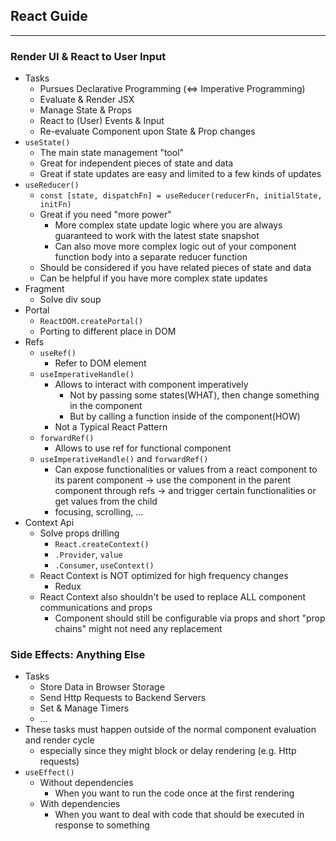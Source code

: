 ## React Guide

---

### Render UI & React to User Input
- Tasks
  - Pursues Declarative Programming (<=> Imperative Programming)
  - Evaluate & Render JSX
  - Manage State & Props
  - React to (User) Events & Input
  - Re-evaluate Component upon State & Prop changes
- `useState()`
  - The main state management "tool"
  - Great for independent pieces of state and data
  - Great if state updates are easy and limited to a few kinds of updates
- `useReducer()`
  - `const [state, dispatchFn] = useReducer(reducerFn, initialState, initFn)`
  - Great if you need "more power"
    - More complex state update logic where you are always guaranteed to work with the latest state snapshot
    - Can also move more complex logic out of your component function body into a separate reducer function
  - Should be considered if you have related pieces of state and data
  - Can be helpful if you have more complex state updates
- Fragment
  - Solve div soup
- Portal
  - `ReactDOM.createPortal()`
  - Porting to different place in DOM
- Refs
  - `useRef()`
    - Refer to DOM element
  - `useImperativeHandle()`
    - Allows to interact with component imperatively
      - Not by passing some states(WHAT), then change something in the component
      - But by calling a function inside of the component(HOW)
    - Not a Typical React Pattern
  - `forwardRef()`
    - Allows to use ref for functional component
  - `useImperativeHandle()` and `forwardRef()`
    - Can expose functionalities or values from a react component to its parent component -> use the component in the parent component through refs -> and trigger certain functionalities or get values from the child
    - focusing, scrolling, ...
- Context Api
  - Solve props drilling
    - `React.createContext()`
    - `.Provider`, `value`
    - `.Consumer`, `useContext()`
  - React Context is NOT optimized for high frequency changes
    - Redux
  - React Context also shouldn't be used to replace ALL component communications and props
    - Component should still be configurable via props and short "prop chains" might not need any replacement

### Side Effects: Anything Else
- Tasks
  - Store Data in Browser Storage
  - Send Http Requests to Backend Servers
  - Set & Manage Timers
  - …
- These tasks must happen outside of the normal component evaluation and render cycle
  - especially since they might block or delay rendering (e.g. Http requests)
- `useEffect()`
  - Without dependencies
    - When you want to run the code once at the first rendering
  - With dependencies
    - When you want to deal with code that should be executed in response to something
